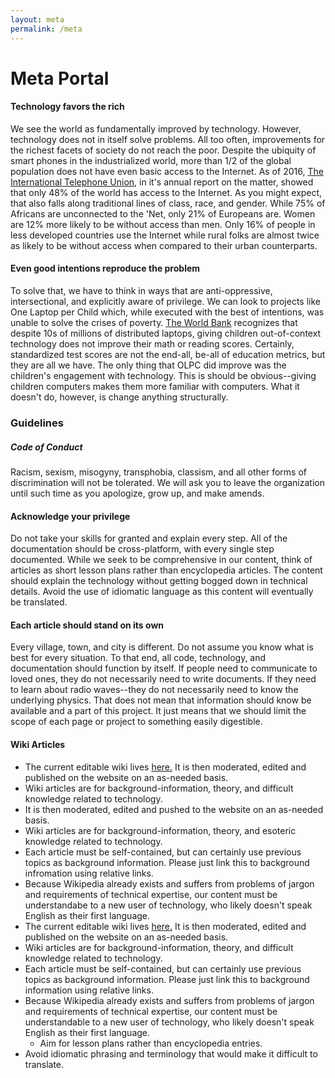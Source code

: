 ```yaml
---
layout: meta
permalink: /meta
---
```

# Meta Portal



#### Technology favors the rich

We see the world as fundamentally improved by technology. However, technology does not in itself solve problems. All too often, improvements for the richest facets of society do not reach the poor. Despite the ubiquity of smart phones in the industrialized world, more than 1/2 of the global population does not have even basic access to the Internet. As of 2016, [The International Telephone Union](http://www.itu.int/en/ITU-D/Statistics/Documents/facts/ICTFactsFigures2016.pdf), in it's annual report on the matter, showed that only 48% of the world has access to the Internet. As you might expect, that also falls along traditional lines of class, race, and gender. While 75% of Africans are unconnected to the 'Net, only 21% of Europeans are. Women are 12% more likely to be without access than men. Only 16% of people in less developed countries use the Internet while rural folks are almost twice as likely to be without access when compared to their urban counterparts.



#### Even good intentions reproduce the problem

To solve that, we have to think in ways that are anti-oppressive, intersectional, and explicitly aware of privilege. We can look to projects like One Laptop per Child which, while executed with the best of intentions, was unable to solve the crises of poverty. [The World Bank](https://blogs.worldbank.org/impactevaluations/one-laptop-per-child-is-not-improving-reading-or-math-but-are-we-learning-enough-from-these-evaluati) recognizes that despite 10s of millions of distributed laptops, giving children out-of-context technology does not improve their math or reading scores. Certainly, standardized test scores are not the end-all, be-all of education metrics, but they are all we have. The only thing that OLPC did improve was the children's engagement with technology. This is should be obvious--giving children computers makes them more familiar with computers. What it doesn't do, however, is change anything structurally.


### Guidelines

##### Code of Conduct
Racism, sexism, misogyny, transphobia, classism, and all other forms of discrimination will not be tolerated. We will ask you to leave the organization until such time as you apologize, grow up, and make amends.

#### Acknowledge your privilege
Do not take your skills for granted and explain every step. All of the documentation should be cross-platform, with every single step documented. While we seek to be comprehensive in our content, think of articles as short lesson plans rather than encyclopedia articles. The content should explain the technology without getting bogged down in technical details. Avoid the use of idiomatic language as this content will eventually be translated.

#### Each article should stand on its own
Every village, town, and city is different. Do not assume you know what is best for every situation. To that end, all code, technology, and documentation should function by itself. If people need to communicate to loved ones, they do not necessarily need to write documents. If they need to learn about radio waves--they do not necessarily need to know the underlying physics. That does not mean that information should know be available and a part of this project. It just means that we should limit the scope of each page or project to something easily digestible.


#### Wiki Articles
* The current editable wiki lives [here.](https://github.com/thenextbilliononline/thenextbillion.online/wiki) It is then moderated, edited and published on the website on an as-needed basis. 
* Wiki articles are for background-information, theory, and difficult knowledge related to technology.
* It is then moderated, edited and pushed to the website on an as-needed basis. 
* Wiki articles are for background-information, theory, and esoteric knowledge related to technology.
* Each article must be self-contained, but can certainly use previous topics as background information. Please just link this to background infromation using relative links.
* Because Wikipedia already exists and suffers from problems of jargon and requirements of technical expertise, our content must be understandabe to a new user of technology, who likely doesn't speak English as their first language. 
* The current editable wiki lives [here.](https://github.com/thenextbilliononline/thenextbillion.online/wiki) It is then moderated, edited and published on the website on an as-needed basis.
* Wiki articles are for background-information, theory, and difficult knowledge related to technology.
* Each article must be self-contained, but can certainly use previous topics as background information. Please just link this to background information using relative links.
* Because Wikipedia already exists and suffers from problems of jargon and requirements of technical expertise, our content must be understandable to a new user of technology, who likely doesn't speak English as their first language.
	* Aim for lesson plans rather than encyclopedia entries.
* Avoid idiomatic phrasing and terminology that would make it difficult to translate.
